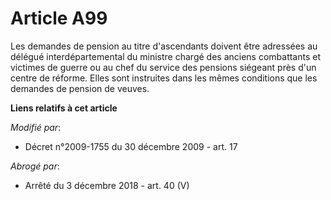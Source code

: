 # Article A99

Les demandes de pension au titre d'ascendants doivent être adressées au délégué interdépartemental du   ministre chargé des
anciens combattants et victimes de guerre ou au chef du service des pensions siégeant près d'un centre de réforme. Elles sont
instruites dans les mêmes conditions que les demandes de pension de veuves.

**Liens relatifs à cet article**

_Modifié par_:

  - Décret n°2009-1755 du 30 décembre 2009 - art. 17

_Abrogé par_:

  - Arrêté du 3 décembre 2018 - art. 40 (V)
